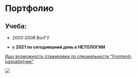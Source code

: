 # Портфолио

## Учеба:

- *2003-2008 ВолГУ*

- **с 2021 по сегодняшний день  в НЕТОЛОГИИ** 

<u>Ищу возможность стажировки по специальности "Frontend-разработчик" </u>


![](https://i.imgur.com/HJ1VbMj.png)

